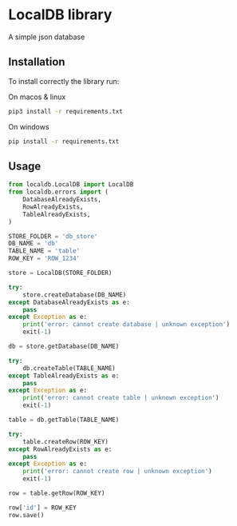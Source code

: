 # LocalDB library

A simple json database 

## Installation

To install correctly the library run:

On macos & linux
```bash
pip3 install -r requirements.txt
```

On windows
```bat
pip install -r requirements.txt
```

## Usage
```python
from localdb.LocalDB import LocalDB
from localdb.errors import (
	DatabaseAlreadyExists,
	RowAlreadyExists,
	TableAlreadyExists,
)

STORE_FOLDER = 'db_store'
DB_NAME = 'db'
TABLE_NAME = 'table'
ROW_KEY = 'ROW_1234'

store = LocalDB(STORE_FOLDER)

try:
	store.createDatabase(DB_NAME)
except DatabaseAlreadyExists as e:
	pass
except Exception as e:
	print('error: cannot create database | unknown exception')
	exit(-1)

db = store.getDatabase(DB_NAME)

try:
	db.createTable(TABLE_NAME)
except TableAlreadyExists as e:
	pass
except Exception as e:
	print('error: cannot create table | unknown exception')
	exit(-1)

table = db.getTable(TABLE_NAME)

try:
	table.createRow(ROW_KEY)
except RowAlreadyExists as e:
	pass
except Exception as e:
	print('error: cannot create row | unknown exception')
	exit(-1)

row = table.getRow(ROW_KEY)

row['id'] = ROW_KEY
row.save()
```
